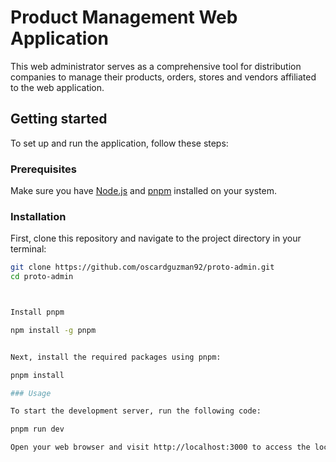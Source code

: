 # Product Management Web Application

This web administrator serves as a comprehensive tool for distribution companies to manage their products, orders, stores and vendors affiliated to the web application. 

## Getting started 

To set up and run the application, follow these steps:

### Prerequisites

Make sure you have [Node.js](https://nodejs.org/) and [pnpm](https://pnpm.io/) installed on your system.

### Installation

First, clone this repository and navigate to the project directory in your terminal:

```bash
git clone https://github.com/oscardguzman92/proto-admin.git
cd proto-admin



Install pnpm 

npm install -g pnpm


Next, install the required packages using pnpm:

pnpm install 

### Usage 

To start the development server, run the following code: 

pnpm run dev 

Open your web browser and visit http://localhost:3000 to access the local web application.
